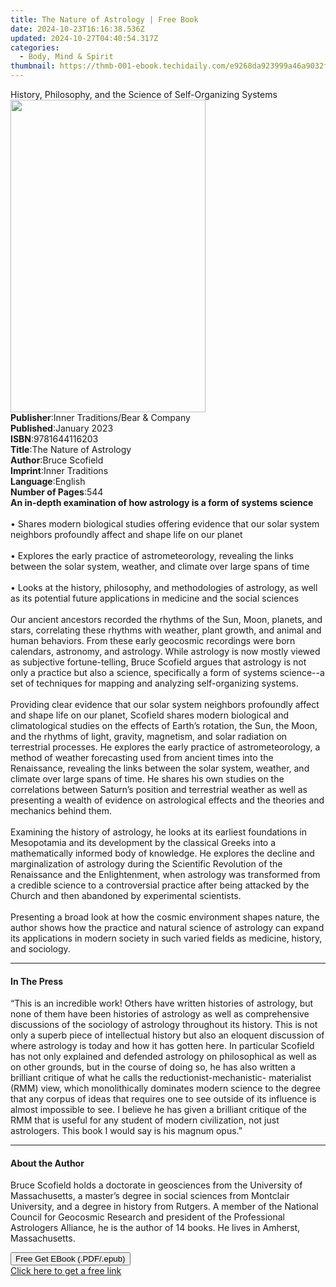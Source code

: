 ```yaml
---
title: The Nature of Astrology | Free Book
date: 2024-10-23T16:16:38.536Z
updated: 2024-10-27T04:40:54.317Z
categories:
  - Body, Mind & Spirit
thumbnail: https://thmb-001-ebook.techidaily.com/e9268da923999a46a9032f33a8a4cea3b54dca4f3d1b2888dc7822d8a9bfc5ba.jpg
---
```

<main id="book-container">
  <div class="flex flex-col">
    <div class="book-brief flex-1 py-6 px-4 sm:p-6 md:py-10 md:px-8">
      <!-- brief-->
      <div class="book-brief-main">
        History, Philosophy, and the Science of Self-Organizing Systems
      </div>
    </div>
    <div
      class="book-meta-info flex-1 grid gap-4 col-start-1 col-end-3 row-start-1 sm:mb-6 sm:grid-cols-4 lg:gap-6 lg:col-start-2 lg:row-end-6 lg:row-span-6 lg:mb-0"
    >
      <div
        class="book-meta-info-left place-content-center mt-4 p-4 text-sm leading-6 col-start-2 col-span-2 dark:text-slate-400"
      >
        <img
          class="w-full h-500 object-cover rounded-lg sm:h-255 sm:col-span-2 lg:col-span-full"
          src="https://img-001-ebook.techidaily.com/9ae4c45cd52352701bf36959bc6655ab170285c36a4123f122826779c41237b9.jpg"
          alt=""
          width="312"
          height="500"
        />
      </div>
      <div
        class="book-meta-info-right mt-2 col-start-1 row-start-2 col-span-3 self-center"
      >
        <!-- meta data  -->
        <div class="flex flex-col px-4 md:px-8">
          <div class="flex-1">
            <strong>Publisher</strong>:<span class="px-2"
              >Inner Traditions/Bear &amp; Company</span
            >
          </div>
          <div class="flex-1">
            <strong>Published</strong>:<span class="px-2">January 2023</span>
          </div>
          <div class="flex-1">
            <strong>ISBN</strong>:<span class="px-2">9781644116203</span>
          </div>
          <div class="flex-1">
            <strong>Title</strong>:<span class="px-2"
              >The Nature of Astrology</span
            >
          </div>
          <div class="flex-1">
            <strong>Author</strong>:<span class="px-2">Bruce Scofield</span>
          </div>
          <div class="flex-1">
            <strong>Imprint</strong>:<span class="px-2">Inner Traditions</span>
          </div>
          <div class="flex-1">
            <strong>Language</strong>:<span class="px-2">English</span>
          </div>
          <div class="flex-1">
            <strong>Number of Pages</strong>:<span class="px-2">544</span>
          </div>
        </div>
      </div>
    </div>
    <div class="book-description flex-1 py-6 px-4 sm:p-6 md:py-10 md:px-8">
      <div class="book-description-main">
        <div accordion-content="" id="description">
          <b
            >An in-depth examination of how astrology is a form of systems
            science</b
          ><br /><br />• Shares modern biological studies offering evidence that
          our solar system neighbors profoundly affect and shape life on our
          planet<br /><br />
          • Explores the early practice of astrometeorology, revealing the links
          between the solar system, weather, and climate over large spans of
          time<br /><br />
          • Looks at the history, philosophy, and methodologies of astrology, as
          well as its potential future applications in medicine and the social
          sciences<br /><br />
          Our ancient ancestors recorded the rhythms of the Sun, Moon, planets,
          and stars, correlating these rhythms with weather, plant growth, and
          animal and human behaviors. From these early geocosmic recordings were
          born calendars, astronomy, and astrology. While astrology is now
          mostly viewed as subjective fortune-telling, Bruce Scofield argues
          that astrology is not only a practice but also a science, specifically
          a form of systems science--a set of techniques for mapping and
          analyzing self-organizing systems.<br /><br />
          Providing clear evidence that our solar system neighbors profoundly
          affect and shape life on our planet, Scofield shares modern biological
          and climatological studies on the effects of Earth’s rotation, the
          Sun, the Moon, and the rhythms of light, gravity, magnetism, and solar
          radiation on terrestrial processes. He explores the early practice of
          astrometeorology, a method of weather forecasting used from ancient
          times into the Renaissance, revealing the links between the solar
          system, weather, and climate over large spans of time. He shares his
          own studies on the correlations between Saturn’s position and
          terrestrial weather as well as presenting a wealth of evidence on
          astrological effects and the theories and mechanics behind them.<br /><br />
          Examining the history of astrology, he looks at its earliest
          foundations in Mesopotamia and its development by the classical Greeks
          into a mathematically informed body of knowledge. He explores the
          decline and marginalization of astrology during the Scientific
          Revolution of the Renaissance and the Enlightenment, when astrology
          was transformed from a credible science to a controversial practice
          after being attacked by the Church and then abandoned by experimental
          scientists.<br /><br />
          Presenting a broad look at how the cosmic environment shapes nature,
          the author shows how the practice and natural science of astrology can
          expand its applications in modern society in such varied fields as
          medicine, history, and sociology.
        </div>
        <div class="accordion-fader"></div>
      </div>
    </div>
    <div class="book-excerpts flex-1 py-6 px-4 sm:p-6 md:py-10 md:px-8">
      <!-- excerpts-->
      <div class="book-excerpts-main">
        <hr />
        <h4 class="placeholder placeholder-heading">
          <span>In The Press</span>
        </h4>
        <p>
          “This is an incredible work! Others have written histories of
          astrology, but none of them have been histories of astrology as well
          as comprehensive discussions of the sociology of astrology throughout
          its history. This is not only a superb piece of intellectual history
          but also an eloquent discussion of where astrology is today and how it
          has gotten here. In particular Scofield has not only explained and
          defended astrology on philosophical as well as on other grounds, but
          in the course of doing so, he has also written a brilliant critique of
          what he calls the reductionist-mechanistic- materialist (RMM) view,
          which monolithically dominates modern science to the degree that any
          corpus of ideas that requires one to see outside of its influence is
          almost impossible to see. I believe he has given a brilliant critique
          of the RMM that is useful for any student of modern civilization, not
          just astrologers. This book I would say is his magnum opus.”
        </p>
      </div>
    </div>
    <div class="book-about-author flex-1 py-6 px-4 sm:p-6 md:py-10 md:px-8">
      <!-- about author-->
      <div class="book-main-author-main">
        <hr />
        <h4 class="placeholder placeholder-heading">
          <span>About the Author</span>
        </h4>
        <p>
          Bruce Scofield holds a doctorate in geosciences from the University of
          Massachusetts, a master’s degree in social sciences from Montclair
          University, and a degree in history from Rutgers. A member of the
          National Council for Geocosmic Research and president of the
          Professional Astrologers Alliance, he is the author of 14 books. He
          lives in Amherst, Massachusetts.
        </p>
      </div>
    </div>
    <div class="book-free-get flex-1 py-6 px-4 sm:p-6 md:py-10 md:px-8">
      <button
        id="btn-free-get"
        class="bg-blue-500 hover:bg-blue-700 text-white font-bold py-2 px-4 rounded"
      >
        Free Get EBook (.PDF/.epub)
      </button>
      <div id="countdown-display" class="px-2 text-lg mt-2"></div>
      <a
        id="free-link"
        class="hidden bg-blue-500 hover:bg-blue-700 text-white font-bold py-2 px-4 rounded"
        href="https://www.ebooks.com/en-us/book/210528016/the-nature-of-astrology/bruce-scofield/"
        target="_blank"
        >Click here to get a free link</a
      >
    </div>
    <script>
      let countdownTime = 0;
      let countdownInterval = null;
      document
        .getElementById('btn-free-get')
        .addEventListener('click', startCountdown);
      function startCountdown() {
        countdownTime = new Date().getTime() + 60000 * 3;
        countdownInterval = setInterval(updateCountdown, 1000);
        document.getElementById('btn-free-get').disabled = true;
        document
          .getElementById('btn-free-get')
          .classList.add('bg-gray-500', 'cursor-not-allowed');
      }
      function updateCountdown() {
        let currentTime = new Date().getTime();
        let timeLeft = countdownTime - currentTime;
        let secondsLeft = Math.floor(timeLeft / 1000);
        document.getElementById('countdown-display').innerHTML =
          `Remaining time: ${secondsLeft} seconds.`;
        if (secondsLeft <= 0) {
          clearInterval(countdownInterval);
          document.getElementById('btn-free-get').classList.add('hidden');
          document.getElementById('free-link').classList.remove('hidden');
          document.getElementById('countdown-display').innerHTML = '';
        }
      }
    </script>
  </div>
</main>

<ins class="adsbygoogle"
      style="display:block"
      data-ad-client="ca-pub-7571918770474297"
      data-ad-slot="8358498916"
      data-ad-format="auto"
      data-full-width-responsive="true"></ins>
    